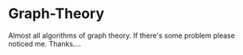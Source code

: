 # Graph-Theory
Almost all algorithms of graph theory. 
If there's some problem please noticed me. 
Thanks....
